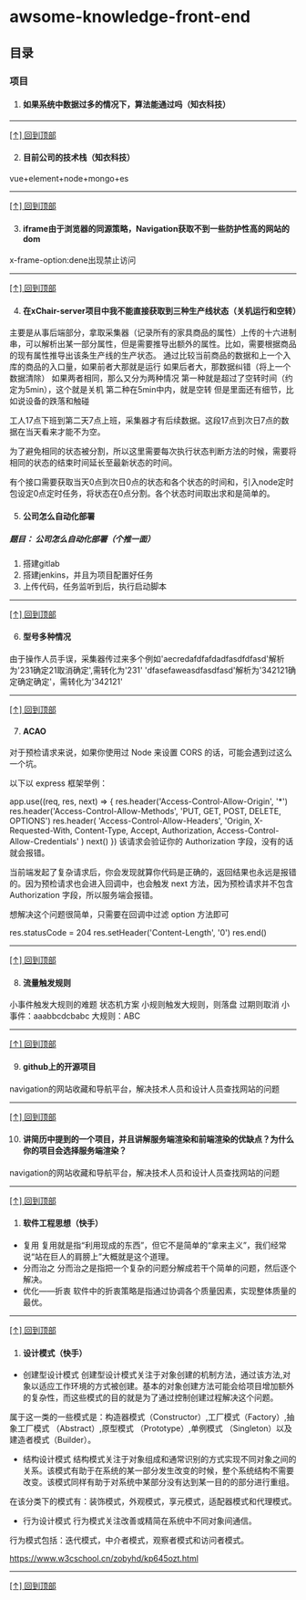 # awsome-knowledge-front-end
## 目录

### 项目

1. #### 如果系统中数据过多的情况下，算法能通过吗（知衣科技）


---

[[↑] 回到顶部](#awsome-knowledge-front-end)

2. #### 目前公司的技术栈（知衣科技）
vue+element+node+mongo+es

---

[[↑] 回到顶部](#awsome-knowledge-front-end)

3. #### iframe由于浏览器的同源策略，Navigation获取不到一些防护性高的网站的dom
x-frame-option:dene出现禁止访问

---

[[↑] 回到顶部](#awsome-knowledge-front-end)

4. #### 在xChair-server项目中我不能直接获取到三种生产线状态（关机运行和空转） 
主要是从事后端部分，拿取采集器（记录所有的家具商品的属性）上传的十六进制串，可以解析出某一部分属性，但是需要推导出额外的属性。比如，需要根据商品的现有属性推导出该条生产线的生产状态。
通过比较当前商品的数据和上一个入库的商品的入口量，如果前者大那就是运行
如果后者大，那数据纠错（将上一个数据清除）
如果两者相同，那么又分为两种情况
第一种就是超过了空转时间（约定为5min），这个就是关机
第二种在5min中内，就是空转
但是里面还有细节，比如说设备的跌落和触碰

工人17点下班到第二天7点上班，采集器才有后续数据。这段17点到次日7点的数据在当天看来才能不为空。

为了避免相同的状态被分割，所以这里需要每次执行状态判断方法的时候，需要将相同的状态的结束时间延长至最新状态的时间。

有个接口需要获取当天0点到次日0点的状态和各个状态的时间和，引入node定时包设定0点定时任务，将状态在0点分割。各个状态时间取出求和是简单的。

5. #### 公司怎么自动化部署
##### 题目： 公司怎么自动化部署（个推一面）
1. 搭建gitlab
2. 搭建jenkins，并且为项目配置好任务
3. 上传代码，任务监听到后，执行启动脚本

---

[[↑] 回到顶部](#awsome-knowledge-front-end)

6. #### 型号多种情况
由于操作人员手误，采集器传过来多个例如'aecredafdfafdadfasdfdfasd'解析为'231确定21取消确定',需转化为'231'
'dfasefaweasdfasdfasd'解析为'342121确定确定确定'，需转化为'342121'

---

[[↑] 回到顶部](#awsome-knowledge-front-end)

7. #### ACAO
对于预检请求来说，如果你使用过 Node 来设置 CORS 的话，可能会遇到过这么一个坑。

以下以 express 框架举例：

app.use((req, res, next) => {
  res.header('Access-Control-Allow-Origin', '*')
  res.header('Access-Control-Allow-Methods', 'PUT, GET, POST, DELETE, OPTIONS')
  res.header(
    'Access-Control-Allow-Headers',
    'Origin, X-Requested-With, Content-Type, Accept, Authorization, Access-Control-Allow-Credentials'
  )
  next()
})
该请求会验证你的 Authorization 字段，没有的话就会报错。

当前端发起了复杂请求后，你会发现就算你代码是正确的，返回结果也永远是报错的。因为预检请求也会进入回调中，也会触发 next 方法，因为预检请求并不包含 Authorization 字段，所以服务端会报错。

想解决这个问题很简单，只需要在回调中过滤 option 方法即可

res.statusCode = 204
res.setHeader('Content-Length', '0')
res.end()

---

[[↑] 回到顶部](#awsome-knowledge-front-end)

8. #### 流量触发规则
小事件触发大规则的难题
状态机方案
小规则触发大规则，则落盘
过期则取消
小事件：aaabbcdcbabc
大规则：ABC

---

[[↑] 回到顶部](#awsome-knowledge-front-end)

9. #### github上的开源项目
navigation的网站收藏和导航平台，解决技术人员和设计人员查找网站的问题

---

[[↑] 回到顶部](#awsome-knowledge-front-end)

10. #### 讲简历中提到的一个项目，并且讲解服务端渲染和前端渲染的优缺点？为什么你的项目会选择服务端渲染？
navigation的网站收藏和导航平台，解决技术人员和设计人员查找网站的问题

---

[[↑] 回到顶部](#awsome-knowledge-front-end)


1.  #### 软件工程思想（快手）
- 复用
复用就是指“利用现成的东西”，但它不是简单的“拿来主义”，我们经常说“站在巨人的肩膀上”大概就是这个道理。
- 分而治之
分而治之是指把一个复杂的问题分解成若干个简单的问题，然后逐个解决。
- 优化——折衷
软件中的折衷策略是指通过协调各个质量因素，实现整体质量的最优。

---

[[↑] 回到顶部](#awsome-knowledge-front-end)


1.  #### 设计模式（快手）
- 创建型设计模式
创建型设计模式关注于对象创建的机制方法，通过该方法,对象以适应工作环境的方式被创建。基本的对象创建方法可能会给项目增加额外的复杂性，而这些模式的目的就是为了通过控制创建过程解决这个问题。

属于这一类的一些模式是：构造器模式（Constructor）,工厂模式（Factory）,抽象工厂模式 （Abstract）,原型模式 （Prototype）,单例模式 （Singleton）以及 建造者模式（Builder）。
- 结构设计模式
结构模式关注于对象组成和通常识别的方式实现不同对象之间的关系。该模式有助于在系统的某一部分发生改变的时候，整个系统结构不需要改变。该模式同样有助于对系统中某部分没有达到某一目的的部分进行重组。

在该分类下的模式有：装饰模式，外观模式，享元模式，适配器模式和代理模式。
- 行为设计模式
行为模式关注改善或精简在系统中不同对象间通信。

行为模式包括：迭代模式，中介者模式，观察者模式和访问者模式。

https://www.w3cschool.cn/zobyhd/kp645ozt.html

---

[[↑] 回到顶部](#awsome-knowledge-front-end)
